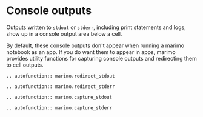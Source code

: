 # Console outputs

Outputs written to `stdout` or `stderr`, including print statements
and logs, show up in a console output area below a cell.

By default, these console outputs don't appear when running a marimo notebook
as an app. If you do want them to appear in apps, marimo provides utility
functions for capturing console outputs and redirecting them to cell outputs.

```{eval-rst}
.. autofunction:: marimo.redirect_stdout
```

```{eval-rst}
.. autofunction:: marimo.redirect_stderr
```

```{eval-rst}
.. autofunction:: marimo.capture_stdout
```

```{eval-rst}
.. autofunction:: marimo.capture_stderr
```
